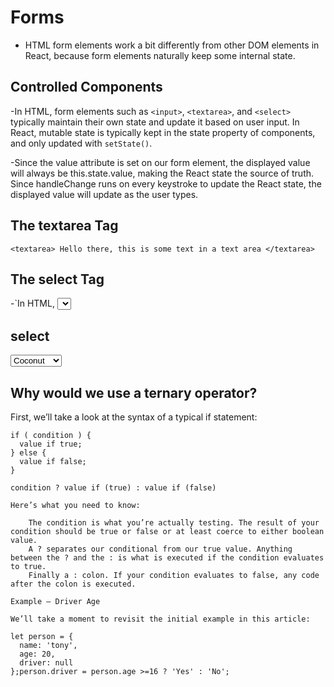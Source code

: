 # Forms
- HTML form elements work a bit differently from other DOM elements in React, because form elements naturally keep some internal state.


## Controlled Components

-In HTML, form elements such as `<input>`, `<textarea>`, and `<select>` typically maintain their own state and update it based on user input. In React, mutable state is typically kept in the state property of components, and only updated with `setState()`.

-Since the value attribute is set on our form element, the displayed value will always be this.state.value, making the React state the source of truth. Since handleChange runs on every keystroke to update the React state, the displayed value will update as the user types.


## The textarea Tag
`<textarea>
  Hello there, this is some text in a text area
</textarea>`

## The select Tag
-`In HTML, <select> creates a drop-down list. For example, this HTML creates a drop-down list of flavors:

## select
<select>
   <option value="grapefruit">Grapefruit</option>
   <option value="lime">Lime</option>
   <option selected value="coconut">Coconut</option>
   <option value="mango">Mango</option>
</select>
  
 ## Why would we use a ternary operator?
First, we’ll take a look at the syntax of a typical if statement:
```
if ( condition ) {
  value if true;
} else {
  value if false;
}
```


```
condition ? value if (true) : value if (false)

Here’s what you need to know:

    The condition is what you’re actually testing. The result of your condition should be true or false or at least coerce to either boolean value.
    A ? separates our conditional from our true value. Anything between the ? and the : is what is executed if the condition evaluates to true.
    Finally a : colon. If your condition evaluates to false, any code after the colon is executed.

Example — Driver Age

We’ll take a moment to revisit the initial example in this article:

let person = {
  name: 'tony',
  age: 20,
  driver: null
};person.driver = person.age >=16 ? 'Yes' : 'No';
```

